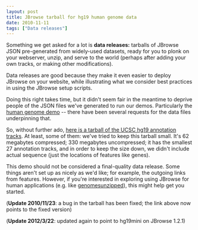 ```yaml
---
layout: post
title: JBrowse tarball for hg19 human genome data
date: 2010-11-11
tags: ["Data releases"]
---
```


Something we get asked for a lot is **data releases:** tarballs of JBrowse JSON pre-generated from widely-used datasets, ready for you to plonk on your webserver, unzip, and serve to the world (perhaps after adding your own tracks, or making other modifications).

Data releases are good because they make it even easier to deploy JBrowse on your website, while illustrating what we consider best practices in using the JBrowse setup scripts.

Doing this right takes time, but it didn't seem fair in the meantime to deprive people of the JSON files we've generated to run our demos. Particularly the [human genome demo](https://jbrowse.org/ucsc/hg19/) -- there have been several requests for the data files underpinning that.

So, without further ado, [here is a tarball of the UCSC hg19 annotation tracks](https://jbrowse.org/releases/jbrowse-1.2.1-hg19mini.tar.gz). At least, some of them: we've tried to keep this tarball small. It's 62 megabytes compressed; 330 megabytes uncompressed; it has the smallest 27 annotation tracks, and in order to keep the size down, we didn't include actual sequence (just the locations of features like genes).

This demo should not be considered a final-quality data release. Some things aren't set up as nicely as we'd like; for example, the outgoing links from features. However, if you're interested in exploring using JBrowse for human applications (e.g. like [genomesunzipped](https://jbrowse.org/?p=108)), this might help get you started.

(**Update 2010/11/23**: a bug in the tarball has been fixed; the link above now points to the fixed version)

(**Update 2012/3/22**: updated again to point to hg19mini on JBrowse 1.2.1)